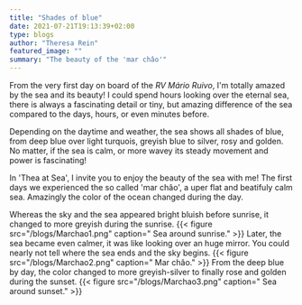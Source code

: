 ```yaml
---
title: "Shades of blue"
date: 2021-07-21T19:13:39+02:00
type: blogs
author: "Theresa Rein"
featured_image: ""
summary: "The beauty of the 'mar châo'"
---
```

From the very first day on board of the *RV Mário Ruivo*, I'm totally amazed by the sea and its beauty! I could spend hours looking over the eternal sea, there is always a fascinating detail or tiny, but amazing difference of the sea compared to the days, hours, or even minutes before.

Depending on the daytime and weather, the sea shows all shades of blue, from deep blue over light turquois, greyish blue to silver, rosy and golden. No matter, if the sea is calm, or more wavey its steady movement and power is fascinating!


In 'Thea at Sea', I invite you to enjoy the beauty of the sea with me!
The first days we experienced the so called 'mar châo', a uper flat and beatifuly calm sea. Amazingly the color of the ocean changed during the day.

Whereas the sky and the sea appeared bright bluish before sunrise, it changed to more greyish during the sunrise. {{< figure src="/blogs/Marchao1.png" caption=" Sea around sunrise." >}}
Later, the sea became even calmer, it was like looking over an huge mirror. You could nearly not tell where the sea ends and the sky begins.
{{< figure src="/blogs/Marchao2.png" caption=" Mar châo." >}}
From the deep blue by day, the color changed to more greyish-silver to finally rose and golden during the sunset. 
{{< figure src="/blogs/Marchao3.png" caption=" Sea around sunset." >}}

